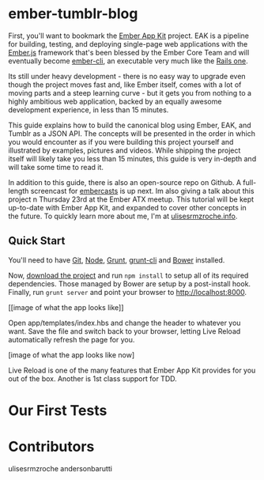 ember-tumblr-blog
=================

First, you'll want to bookmark the [Ember App Kit](https://github.com/stefanpenner/ember-app-kit)
project. EAK is a pipeline for building, testing, and deploying single-page web applications
with the [Ember.js](http://ember.js.com) framework that's been blessed
by the Ember Core Team and will eventually become
[ember-cli](http://github.com/stefanpenner/ember-cli), an executable
very much like the [Rails one](http://rubyonrails.org). 

Its still under heavy development - there is no easy way to upgrade
even though the project moves fast and, like Ember itself, comes with a lot of moving parts
and a steep learning curve - but it gets you from nothing to a highly
ambitious web application, backed by an equally awesome development
experience, in less than 15 minutes.

This guide explains how to build the canonical blog using Ember, EAK,
and Tumblr as a JSON API. The concepts will be presented in
the order in which you would encounter as if you were building this
project yourself and illustrated by examples, pictures and videos.
While shipping the project itself will likely take you less than 15 minutes,
this guide is very in-depth and will take some time to read it.

In addition to this guide, there is also an open-source repo on
Github. A full-length screencast for [embercasts](http://embercasts.com) is up next. Im also giving a talk about this project n Thursday 23rd at the Ember ATX meetup. This tutorial
will be kept up-to-date with Ember App Kit, and expanded to cover other
concepts in the future. To quickly learn more about me, I'm at [ulisesrmzroche.info](http://ulisesrmzroche.info).

## Quick Start

You'll need to have [Git](http://git-scm.com/),
[Node](http://nodejs.org/), [Grunt](http://gruntjs.com/),
[grunt-cli](https://github.com/gruntjs/grunt-cli) and
[Bower](http://bower.io/) installed.

Now, [download the
project](https://github.com/stefanpenner/ember-app-kit/archive/master.zip)
and run `npm install` to setup all of its required dependencies. Those
managed by Bower are setup by a post-install hook. Finally,
run `grunt server` and point your browser to [http://localhost:8000](http://localhost:8000).

[[image of what the app looks like]]

Open app/templates/index.hbs and change the header to whatever you want. Save
the file and switch back to your browser, letting Live Reload automatically
refresh the page for you.

[image of what the app looks like now]


Live Reload is one of the many features that Ember App Kit provides for
you out of the box. Another is 1st class support for TDD.

# Our First Tests


# Contributors
ulisesrmzroche
andersonbarutti
